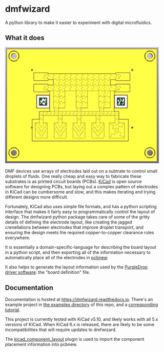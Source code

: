 # dmfwizard

A python library to make it easier to experiment with digital microfluidics.

## What it does

![Example electrode board](images/electrode_board.png?raw=true "Example board")

DMF devices use arrays of electrodes laid out on a subtrate to control small
droplets of fluids. One really cheap and easy way to fabricate these substrates
is as printed circuit boards (PCBs). [KiCad](https://www.kicad.org) is open source
software for designing PCBs, but laying out a complex pattern of electrodes in
KiCad can be cumbersome and slow, and this makes iterating and trying different
designs more difficult.

Fortunately, KiCad also uses simple file formats, and has a python scripting
interface that makes it fairly easy to programmatically control the layout of
design. The dmfwizard python package takes care of some of the gritty details
of defining the electrode layout, like creating the jagged crenellations between
electrodes that improve droplet transport, and ensuring the design meets the
required copper-to-copper clearance rules everywhere.

It is essentially a domain-specific-language for describing the board layout in
a python script, and then exporting all of the information necessary to
automatically place all of the electrodes in [pcbnew](https://docs.kicad.org/5.0/en/pcbnew/pcbnew.html).

It also helps to generate the layout information used by the [PurpleDrop driver
software](https://github.com/uwmisl/purpledrop-driver): the "board definition"
file.

## Documentation

Documentation is hosted at <https://dmfwizard.readthedocs.io>. There's an
example project in [the examples directory](examples/) of this repo, and a
[corresponding tutorial](https://dmfwizard.readthedocs.io/en/latest/tutorials/basic.html).

This project is currently tested with KiCad v5.10, and likely works with all
5.x versions of KiCad. When KiCad 6.x is released, there are likely to be some
incompatibilities that will require updates to dmfwizard.

The [kicad_component_layout](https://github.com/mcbridejc/kicad_component_layout)
plugin is used to import the component placement information into pcbnew.
